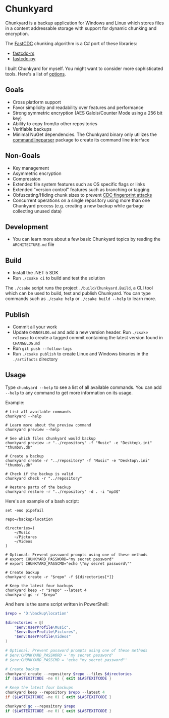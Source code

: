 # Chunkyard

Chunkyard is a backup application for Windows and Linux which stores files in a
content addressable storage with support for dynamic chunking and encryption.

The [FastCDC][fastcdc] chunking algorithm is a C# port of these libraries:

- [fastcdc-rs][fastcdc-rs]
- [fastcdc-py][fastcdc-py]

I built Chunkyard for myself. You might want to consider more sophisticated
tools. Here's a list of [options][backup-tools].

## Goals

- Cross platform support
- Favor simplicity and readability over features and performance
- Strong symmetric encryption (AES Galois/Counter Mode using a 256 bit key)
- Ability to copy from/to other repositories
- Verifiable backups
- Minimal NuGet dependencies. The Chunkyard binary only utilizes the
  [commandlineparser][commandlineparser] package to create its command line
  interface

## Non-Goals

- Key management
- Asymmetric encryption
- Compression
- Extended file system features such as OS specific flags or links
- Extended "version control" features such as branching or tagging
- Obfuscating/Hiding chunk sizes to prevent [CDC fingerprint attacks][borg]
- Concurrent operations on a single repository using more than one Chunkyard
  process (e.g. creating a new backup while garbage collecting unused data)

## Development

- You can learn more about a few basic Chunkyard topics by reading the
  `ARCHITECTURE.md` file

## Build

- Install the .NET 5 SDK
- Run `./csake ci` to build and test the solution

The `./csake` script runs the project `./build/Chunkyard.Build`, a CLI tool
which can be used to build, test and publish Chunkyard. You can type commands
such as `./csake help` or `./csake build --help` to learn more.

## Publish

- Commit all your work
- Update `CHANGELOG.md` and add a new version header. Run `./csake release` to
  create a tagged commit containing the latest version found in `CHANGELOG.md`
- Run `git push --follow-tags`
- Run `./csake publish` to create Linux and Windows binaries in the
  `./artifacts` directory

## Usage

Type `chunkyard --help` to see a list of all available commands. You can add
`--help` to any command to get more information on its usage.

Example:

``` shell
# List all available commands
chunkyard --help

# Learn more about the preview command
chunkyard preview --help

# See which files chunkyard would backup
chunkyard preview -r "../repository" -f "Music" -e "Desktop\.ini" "thumbs\.db"

# Create a backup
chunkyard create -r "../repository" -f "Music" -e "Desktop\.ini" "thumbs\.db"

# Check if the backup is valid
chunkyard check -r "../repository"

# Restore parts of the backup
chunkyard restore -r "../repository" -d . -i "mp3$"
```

Here's an example of a bash script:

``` shell
set -euo pipefail

repo=/backup/location

directories=(
    ~/Music
    ~/Pictures
    ~/Videos
)

# Optional: Prevent password prompts using one of these methods
# export CHUNKYARD_PASSWORD="my secret password"
# export CHUNKYARD_PASSCMD="echo \"my secret password\""

# Create backup
chunkyard create -r "$repo" -f ${directories[*]}

# Keep the latest four backups
chunkyard keep -r "$repo" --latest 4
chunkyard gc -r "$repo"
```

And here is the same script written in PowerShell:

``` powershell
$repo = 'D:\backup\location'

$directories = @(
    "$env:UserProfile\Music",
    "$env:UserProfile\Pictures",
    "$env:UserProfile\Videos"
)

# Optional: Prevent password prompts using one of these methods
# $env:CHUNKYARD_PASSWORD = 'my secret password'
# $env:CHUNKYARD_PASSCMD = 'echo "my secret password"'

# Create backup
chunkyard create --repository $repo --files $directories
if ($LASTEXITCODE -ne 0) { exit $LASTEXITCODE }

# Keep the latest four backups
chunkyard keep --repository $repo --latest 4
if ($LASTEXITCODE -ne 0) { exit $LASTEXITCODE }

chunkyard gc --repository $repo
if ($LASTEXITCODE -ne 0) { exit $LASTEXITCODE }
```

[fastcdc]: https://www.usenix.org/system/files/conference/atc16/atc16-paper-xia.pdf
[fastcdc-rs]: https://github.com/nlfiedler/fastcdc-rs
[fastcdc-py]: https://github.com/titusz/fastcdc-py
[backup-tools]: https://github.com/restic/others
[commandlineparser]: https://www.nuget.org/packages/CommandLineParser
[borg]: https://borgbackup.readthedocs.io/en/stable/internals/security.html#fingerprinting
